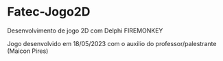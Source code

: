 # Fatec-Jogo2D
Desenvolvimento de jogo 2D com Delphi FIREMONKEY

Jogo desenvolvido em 18/05/2023 com o auxilio do professor/palestrante (Maicon Pires)